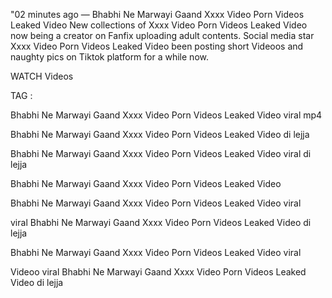 "02 minutes ago — Bhabhi Ne Marwayi Gaand Xxxx Video Porn Videos Leaked Video New collections of Xxxx Video Porn Videos Leaked Video now being a creator on Fanfix uploading adult contents. Social media star Xxxx Video Porn Videos Leaked Video been posting short Videoos and naughty pics on Tiktok platform for a while now.

WATCH Videos

TAG :

Bhabhi Ne Marwayi Gaand Xxxx Video Porn Videos Leaked Video viral mp4

Bhabhi Ne Marwayi Gaand Xxxx Video Porn Videos Leaked Video di lejja

Bhabhi Ne Marwayi Gaand Xxxx Video Porn Videos Leaked Video viral di lejja

Bhabhi Ne Marwayi Gaand Xxxx Video Porn Videos Leaked Video

Bhabhi Ne Marwayi Gaand Xxxx Video Porn Videos Leaked Video viral

viral Bhabhi Ne Marwayi Gaand Xxxx Video Porn Videos Leaked Video di lejja

Bhabhi Ne Marwayi Gaand Xxxx Video Porn Videos Leaked Video viral

Videoo viral Bhabhi Ne Marwayi Gaand Xxxx Video Porn Videos Leaked Video di lejja
